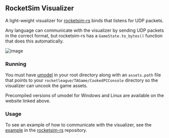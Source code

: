 ## RocketSim Visualizer

A light-weight visualizer for [rocketsim-rs](https://github.com/VirxEC/rocketsim-rs) binds that listens for UDP packets.

Any language can communicate with the visualizer by sending UDP packets in the correct format, but rocketsim-rs has a `GameState.to_bytes()` function that does this automatically.

![image](https://user-images.githubusercontent.com/35614515/230228589-f8b94023-17f8-4fb0-a0b4-62a1a3b8b82f.png)

### Running

You must have [umodel](https://www.gildor.org/en/projects/umodel) in your root directory along with an `assets.path` file that points to your `rocketleague/TAGame/CookedPCConsole` directory so the visualizer can uncook the game assets.

Precompiled versions of umodel for Windows and Linux are available on the website linked above.

### Usage

To see an example of how to communicate with the visualizer, see the [example](https://github.com/VirxEC/rocketsim-rs/blob/master/examples/rlviser_socket.rs) in the [rocketsim-rs](https://github.com/VirxEC/rocketsim-rs) repository.

